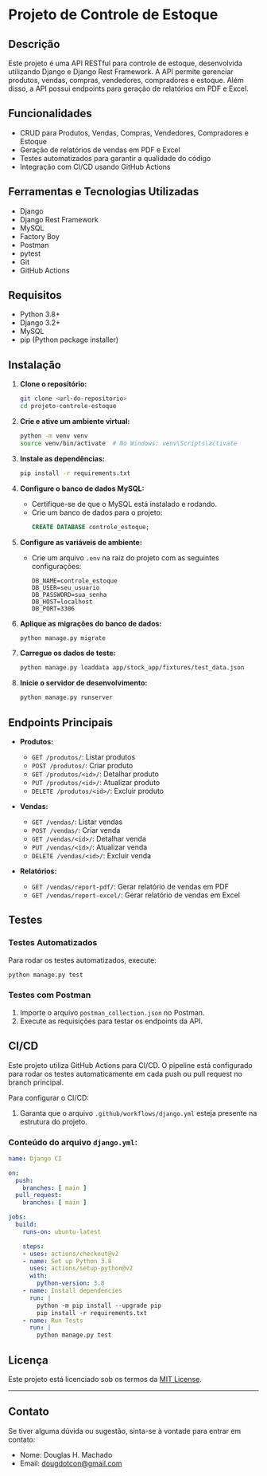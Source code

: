 # Projeto de Controle de Estoque

## Descrição

Este projeto é uma API RESTful para controle de estoque, desenvolvida utilizando Django e Django Rest Framework. A API permite gerenciar produtos, vendas, compras, vendedores, compradores e estoque. Além disso, a API possui endpoints para geração de relatórios em PDF e Excel.

## Funcionalidades

- CRUD para Produtos, Vendas, Compras, Vendedores, Compradores e Estoque
- Geração de relatórios de vendas em PDF e Excel
- Testes automatizados para garantir a qualidade do código
- Integração com CI/CD usando GitHub Actions

## Ferramentas e Tecnologias Utilizadas

- Django
- Django Rest Framework
- MySQL
- Factory Boy
- Postman
- pytest
- Git
- GitHub Actions

## Requisitos

- Python 3.8+
- Django 3.2+
- MySQL
- pip (Python package installer)

## Instalação

1. **Clone o repositório:**
   ```bash
   git clone <url-do-repositorio>
   cd projeto-controle-estoque
   ```

2. **Crie e ative um ambiente virtual:**
   ```bash
   python -m venv venv
   source venv/bin/activate  # No Windows: venv\Scripts\activate
   ```

3. **Instale as dependências:**
   ```bash
   pip install -r requirements.txt
   ```

4. **Configure o banco de dados MySQL:**
   - Certifique-se de que o MySQL está instalado e rodando.
   - Crie um banco de dados para o projeto:
     ```sql
     CREATE DATABASE controle_estoque;
     ```

5. **Configure as variáveis de ambiente:**
   - Crie um arquivo `.env` na raiz do projeto com as seguintes configurações:
     ```
     DB_NAME=controle_estoque
     DB_USER=seu_usuario
     DB_PASSWORD=sua_senha
     DB_HOST=localhost
     DB_PORT=3306
     ```

6. **Aplique as migrações do banco de dados:**
   ```bash
   python manage.py migrate
   ```

7. **Carregue os dados de teste:**
   ```bash
   python manage.py loaddata app/stock_app/fixtures/test_data.json
   ```

8. **Inicie o servidor de desenvolvimento:**
   ```bash
   python manage.py runserver
   ```

## Endpoints Principais

- **Produtos:**
  - `GET /produtos/`: Listar produtos
  - `POST /produtos/`: Criar produto
  - `GET /produtos/<id>/`: Detalhar produto
  - `PUT /produtos/<id>/`: Atualizar produto
  - `DELETE /produtos/<id>/`: Excluir produto

- **Vendas:**
  - `GET /vendas/`: Listar vendas
  - `POST /vendas/`: Criar venda
  - `GET /vendas/<id>/`: Detalhar venda
  - `PUT /vendas/<id>/`: Atualizar venda
  - `DELETE /vendas/<id>/`: Excluir venda

- **Relatórios:**
  - `GET /vendas/report-pdf/`: Gerar relatório de vendas em PDF
  - `GET /vendas/report-excel/`: Gerar relatório de vendas em Excel

## Testes

### Testes Automatizados

Para rodar os testes automatizados, execute:

```bash
python manage.py test
```

### Testes com Postman

1. Importe o arquivo `postman_collection.json` no Postman.
2. Execute as requisições para testar os endpoints da API.

## CI/CD

Este projeto utiliza GitHub Actions para CI/CD. O pipeline está configurado para rodar os testes automaticamente em cada push ou pull request no branch principal.

Para configurar o CI/CD:

1. Garanta que o arquivo `.github/workflows/django.yml` esteja presente na estrutura do projeto.

### Conteúdo do arquivo `django.yml`:

```yaml
name: Django CI

on:
  push:
    branches: [ main ]
  pull_request:
    branches: [ main ]

jobs:
  build:
    runs-on: ubuntu-latest

    steps:
    - uses: actions/checkout@v2
    - name: Set up Python 3.8
      uses: actions/setup-python@v2
      with:
        python-version: 3.8
    - name: Install dependencies
      run: |
        python -m pip install --upgrade pip
        pip install -r requirements.txt
    - name: Run Tests
      run: |
        python manage.py test
```

## Licença

Este projeto está licenciado sob os termos da [MIT License](LICENSE).

---

## Contato

Se tiver alguma dúvida ou sugestão, sinta-se à vontade para entrar em contato:

- Nome: Douglas H. Machado
- Email: dougdotcon@gmail.com